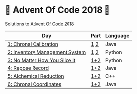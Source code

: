 # 🎄 Advent Of Code 2018 🎄

Solutions to [Advent Of Code 2018](https://adventofcode.com/)

| Day | Part | Language |
|-----|------|----------|
|[1: Chronal Calibration](https://adventofcode.com/2018/day/1)|[1](/puzzle1/FrequencyTuner1.java) [2](/puzzle1/FrequencyTuner2.java)|Java|
|[2: Inventory Management System](https://adventofcode.com/2018/day/2)|[1](/puzzle2/InventoryChecksum.py) [2](/puzzle2/SimilarPackages.py)|Python|
|[3: No Matter How You Slice It](https://adventofcode.com/2018/day/3)|[1+2](/puzzle3/OverlapChecker.py)|Python|
|[4: Repose Record](https://adventofcode.com/2018/day/4)|[1+2](/puzzle4/SleepyGuardFinder.java)|Java|
|[5: Alchemical Reduction](https://adventofcode.com/2018/day/5)|[1+2](/puzzle5/AlchemicalReduction.cpp)|C++|
|[6: Chronal Coordinates](https://adventofcode.com/2018/day/6)|[1+2](/puzzle6/ChronalCoordinates.java)|Java|

